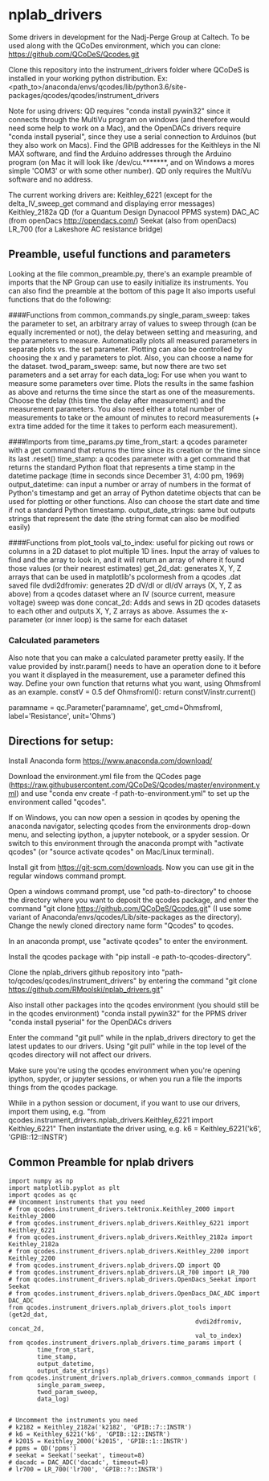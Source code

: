 # nplab_drivers
Some drivers in development for the Nadj-Perge Group at Caltech.
To be used along with the QCoDes environment, which you can clone:
https://github.com/QCoDeS/Qcodes.git

Clone this repository into the instrument_drivers folder where QCoDeS is installed in your working python distribution. Ex: <path_to>/anaconda/envs/qcodes/lib/python3.6/site-packages/qcodes/qcodes/instrument_drivers

Note for using drivers: QD requires "conda install pywin32" since it connects through the MultiVu program on windows (and therefore would need some help to work on a Mac), and the OpenDACs drivers require "conda install pyserial", since they use a serial connection to Arduinos (but they also work on Macs). Find the GPIB addresses for the Keithleys in the NI MAX software, and find the Arduino addresses through the Arduino program (on Mac it will look like /dev/cu.*******, and on Windows a mores simple 'COM3' or with some other number). QD only requires the MultiVu software and no address.

The current working drivers are:
Keithley_6221 (except for the delta_IV_sweep_get command and displaying error messages)
Keithley_2182a
QD (for a Quantum Design Dynacool PPMS system)
DAC_AC (from openDacs http://opendacs.com/)
Seekat (also from openDacs)
LR_700 (for a Lakeshore AC resistance bridge)


## Preamble, useful functions and parameters
Looking at the file common_preamble.py, there's an example preamble of imports that the NP Group can use to easily initialize its instruments. You can also find the preamble at the bottom of this page It also imports useful functions that do the following:

####Functions from common_commands.py
single_param_sweep: takes the parameter to set, an arbitrary array of values to sweep through (can be equally incremented or not), the delay between setting and measuring, and the parameters to measure. Automatically plots all measured parameters in separate plots vs. the set parameter. Plotting can also be controlled by choosing the x and y parameters to plot. Also, you can choose a name for the dataset.
twod_param_sweep: same, but now there are two set parameters and a set array for each
data_log: For use when you want to measure some parameters over time. Plots the results in the same fashion as above and returns the time since the start as one of the measurements. Choose the delay (this time the delay after measurement) and the measurement parameters. You also need either a total number of measurements to take or the amount of minutes to record measurements (+ extra time added for the time it takes to perform each measurement).

####Imports from time_params.py
time_from_start: a qcodes parameter with a get command that returns the time since its creation or the time since its last .reset()
time_stamp: a qcodes parameter with a get command that returns the standard Python float that represents a time stamp in the datetime package (time in seconds since December 31, 4:00 pm, 1969)
output_datetime: can input a number or array of numbers in the format of Python's timestamp and get an array of Python datetime objects that can be used for plotting or other functions. Also can choose the start date and time if not a standard Python timestamp.
output_date_strings: same but outputs strings that represent the date (the string format can also be modified easily)

####Functions from plot_tools
val_to_index: useful for picking out rows or columns in a 2D dataset to plot multiple 1D lines. Input the array of values to find and the array to look in, and it will return an array of where it found those values (or their nearest estimates)
get_2d_dat: generates X, Y, Z arrays that can be used in matplotlib's pcolormesh from a qcodes .dat saved file
dvdi2dfromiv: generates 2D dV/dI or dI/dV arrays (X, Y, Z as above) from a qcodes dataset where an IV (source current, measure voltage) sweep was done
concat_2d: Adds and sews in 2D qcodes datasets to each other and outputs X, Y, Z arrays as above. Assumes the x-parameter (or inner loop) is the same for each dataset


### Calculated parameters
Also note that you can make a calculated parameter pretty easily. If the value provided by instr.param() needs
to have an operation done to it before you want it displayed in the
measurement, use a parameter defined this way. Define your own function that
returns what you want, using OhmsfromI as an example.
constV = 0.5
def OhmsfromI():
    return constV/instr.current()


paramname = qc.Parameter('paramname', get_cmd=OhmsfromI, label='Resistance',
                         unit='Ohms')
                         

## Directions for setup:
Install Anaconda form https://www.anaconda.com/download/

Download the environment.yml file from the QCodes page (https://raw.githubusercontent.com/QCoDeS/Qcodes/master/environment.yml) and use "conda env create -f path-to-environment.yml" to set up the environment called "qcodes".

If on Windows, you can now open a session in qcodes by opening the anaconda navigator, selecting qcodes from the environments drop-down menu, and selecting ipython, a jupyter notebook, or a spyder session. Or switch to this environment through the anaconda prompt with "activate qcodes" (or "source activate qcodes" on Mac/Linux terminal).

Install git from https://git-scm.com/downloads. Now you can use git in the regular windows command prompt.

Open a windows command prompt, use "cd path-to-directory" to choose the directory where you want to deposit the qcodes package, and enter the command "git clone https://github.com/QCoDeS/Qcodes.git" (I use some variant of Anaconda/envs/qcodes/Lib/site-packages as the directory). Change the newly cloned directory name form "Qcodes" to qcodes.

In an anaconda prompt, use "activate qcodes" to enter the environment.

Install the qcodes package with "pip install -e path-to-qcodes-directory".

Clone the nplab_drivers github repository into "path-to/qcodes/qcodes/instrument_drivers" by entering the command "git clone https://github.com/RMpolski/nplab_drivers.git"

Also install other packages into the qcodes environment (you should still be in the qcodes environment)
"conda install pywin32" for the PPMS driver
"conda install pyserial" for the OpenDACs drivers

Enter the command "git pull" while in the nplab_drivers directory to get the latest updates to our drivers. Using "git pull" while in the top level of the qcodes directory will not affect our drivers.

Make sure you're using the qcodes environment when you're opening ipython, spyder, or jupyter sessions, or when you run a file the imports things from the qcodes package.

While in a python session or document, if you want to use our drivers, import them using, e.g. "from qcodes.instrument_drivers.nplab_drivers.Keithley_6221 import Keithley_6221"
Then instantiate the driver using, e.g. k6 = Keithley_6221('k6', 'GPIB::12::INSTR')




## Common Preamble for nplab drivers
```
import numpy as np
import matplotlib.pyplot as plt
import qcodes as qc
## Uncomment instruments that you need
# from qcodes.instrument_drivers.tektronix.Keithley_2000 import Keithley_2000
# from qcodes.instrument_drivers.nplab_drivers.Keithley_6221 import Keithley_6221
# from qcodes.instrument_drivers.nplab_drivers.Keithley_2182a import Keithley_2182a
# from qcodes.instrument_drivers.nplab_drivers.Keithley_2200 import Keithley_2200
# from qcodes.instrument_drivers.nplab_drivers.QD import QD
# from qcodes.instrument_drivers.nplab_drivers.LR_700 import LR_700
# from qcodes.instrument_drivers.nplab_drivers.OpenDacs_Seekat import Seekat
# from qcodes.instrument_drivers.nplab_drivers.OpenDacs_DAC_ADC import DAC_ADC
from qcodes.instrument_drivers.nplab_drivers.plot_tools import (get2d_dat,
                                                    dvdi2dfromiv, concat_2d,
                                                    val_to_index)
from qcodes.instrument_drivers.nplab_drivers.time_params import (
        time_from_start,
        time_stamp,
        output_datetime,
        output_date_strings)
from qcodes.instrument_drivers.nplab_drivers.common_commands import (
        single_param_sweep,
        twod_param_sweep,
        data_log)


# Uncomment the instruments you need
# k2182 = Keithley_2182a('k2182', 'GPIB::7::INSTR')
# k6 = Keithley_6221('k6', 'GPIB::12::INSTR')
# k2015 = Keithley_2000('k2015', 'GPIB::1::INSTR')
# ppms = QD('ppms')
# seekat = Seekat('seekat', timeout=8)
# dacadc = DAC_ADC('dacadc', timeout=8)
# lr700 = LR_700('lr700', 'GPIB::?::INSTR')
```
